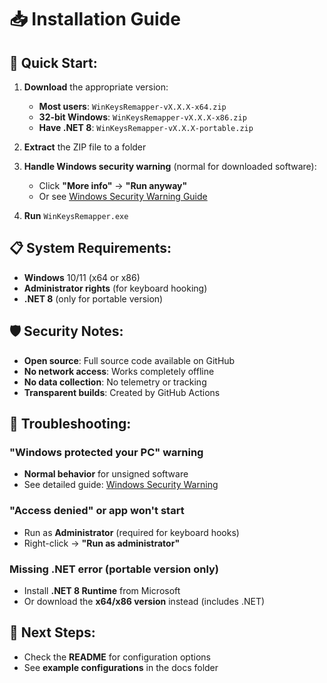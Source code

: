 # 📥 **Installation Guide**

## 🚀 **Quick Start:**

1. **Download** the appropriate version:
   - **Most users**: `WinKeysRemapper-vX.X.X-x64.zip` 
   - **32-bit Windows**: `WinKeysRemapper-vX.X.X-x86.zip`
   - **Have .NET 8**: `WinKeysRemapper-vX.X.X-portable.zip`

2. **Extract** the ZIP file to a folder

3. **Handle Windows security warning** (normal for downloaded software):
   - Click **"More info"** → **"Run anyway"**
   - Or see [Windows Security Warning Guide](windows-security-warning.md)

4. **Run** `WinKeysRemapper.exe`

## 📋 **System Requirements:**
- **Windows** 10/11 (x64 or x86)
- **Administrator rights** (for keyboard hooking)
- **.NET 8** (only for portable version)

## 🛡️ **Security Notes:**
- **Open source**: Full source code available on GitHub
- **No network access**: Works completely offline
- **No data collection**: No telemetry or tracking
- **Transparent builds**: Created by GitHub Actions

## 🔧 **Troubleshooting:**

### **"Windows protected your PC" warning**
- **Normal behavior** for unsigned software
- See detailed guide: [Windows Security Warning](windows-security-warning.md)

### **"Access denied" or app won't start**
- Run as **Administrator** (required for keyboard hooks)
- Right-click → **"Run as administrator"**

### **Missing .NET error (portable version only)**
- Install **.NET 8 Runtime** from Microsoft
- Or download the **x64/x86 version** instead (includes .NET)

## 📖 **Next Steps:**
- Check the **README** for configuration options
- See **example configurations** in the docs folder

